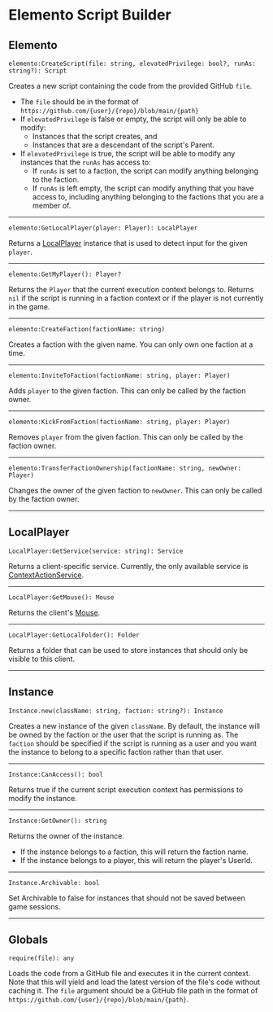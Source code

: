 # Elemento Script Builder

## Elemento

`elemento:CreateScript(file: string, elevatedPrivilege: bool?, runAs: string?): Script`

Creates a new script containing the code from the provided GitHub `file`. 
- The `file` should be in the format of `https://github.com/{user}/{repo}/blob/main/{path}`
- If `elevatedPrivilege` is false or empty, the script will only be able to modify:
  - Instances that the script creates, and
  - Instances that are a descendant of the script's Parent.
- If `elevatedPrivilege` is true, the script will be able to modify any instances that the `runAs` has access to:
  - If `runAs` is set to a faction, the script can modify anything belonging to the faction.
  - If `runAs` is left empty, the script can modify anything that you have access to, including anything belonging to the factions that you are a member of.

---
`elemento:GetLocalPlayer(player: Player): LocalPlayer`

Returns a [LocalPlayer](https://github.com/mattscy/Elemento/blob/main/README.md#localplayer) instance that is used to detect input for the given `player`.

---
`elemento:GetMyPlayer(): Player?`

Returns the `Player` that the current execution context belongs to. Returns `nil` if the script is running in a faction context or if the player is not currently in the game.

---
`elemento:CreateFaction(factionName: string)`

Creates a faction with the given name. You can only own one faction at a time.

---
`elemento:InviteToFaction(factionName: string, player: Player)`

Adds `player` to the given faction. This can only be called by the faction owner.

---
`elemento:KickFromFaction(factionName: string, player: Player)`

Removes `player` from the given faction. This can only be called by the faction owner.

---
`elemento:TransferFactionOwnership(factionName: string, newOwner: Player)`

Changes the owner of the given faction to `newOwner`. This can only be called by the faction owner.

---
## LocalPlayer

`LocalPlayer:GetService(service: string): Service`

Returns a client-specific service. Currently, the only available service is [ContextActionService](https://create.roblox.com/docs/reference/engine/classes/ContextActionService).

---
`LocalPlayer:GetMouse(): Mouse`

Returns the client's [Mouse](https://create.roblox.com/docs/reference/engine/classes/Mouse).

---
`LocalPlayer:GetLocalFolder(): Folder`

Returns a folder that can be used to store instances that should only be visible to this client.

---
## Instance
`Instance.new(className: string, faction: string?): Instance`

Creates a new instance of the given `className`. By default, the instance will be owned by the faction or the user that the script is running as. The `faction` should be specified if the script is running as a user and you want the instance to belong to a specific faction rather than that user.

---
`Instance:CanAccess(): bool`

Returns true if the current script execution context has permissions to modify the instance.

---
`Instance:GetOwner(): string`

Returns the owner of the instance. 
- If the instance belongs to a faction, this will return the faction name.
- If the instance belongs to a player, this will return the player's UserId.

---
`Instance.Archivable: bool`

Set Archivable to false for instances that should not be saved between game sessions.

---
## Globals

`require(file): any`

Loads the code from a GitHub file and executes it in the current context. Note that this will yield and load the latest version of the file's code without caching it. The `file` argument should be a GitHub file path in the format of `https://github.com/{user}/{repo}/blob/main/{path}`.
